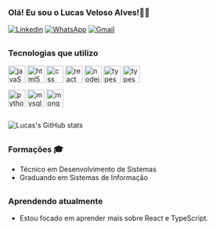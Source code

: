 ### Olá! Eu sou o Lucas Veloso Alves!👋🏽

[![Linkedin](https://img.shields.io/badge/LinkedIn-0077B5?style=for-the-badge&logo=linkedin&logoColor=white)](https://www.linkedin.com/in/lucasvelosoalves/)
[![WhatsApp](https://img.shields.io/badge/WhatsApp-25D366?style=for-the-badge&logo=whatsapp&logoColor=white)](https://api.whatsapp.com/send?phone=5571996579989)
[![Gmail](https://img.shields.io/badge/Gmail-D14836?style=for-the-badge&logo=gmail&logoColor=white)](mailto:lucasvalves98@gmail.com)

##
### Tecnologias que utilizo  
<div  style="display:inline">
   <img align="center" alt="javaScript5" heigth="30" width="35"
  src="https://cdn.jsdelivr.net/gh/devicons/devicon/icons/javascript/javascript-plain.svg" >
   <img align="center" alt="html5" heigth="30" width="35"           
  src="https://cdn.jsdelivr.net/gh/devicons/devicon/icons/html5/html5-original.svg" > 
   <img align="center" alt="css" heigth="30" width="35"        
  src="https://cdn.jsdelivr.net/gh/devicons/devicon/icons/css3/css3-original.svg" >
   <img align="center" alt="react" heigth="30" width="35" 
  src="https://cdn.jsdelivr.net/gh/devicons/devicon/icons/react/react-original.svg" />
   <img align="center"  alt="nodejs" heigth="30" width="35" 
  src="https://cdn.jsdelivr.net/gh/devicons/devicon/icons/nodejs/nodejs-original.svg" >
      <img align="center" alt="typescript" heigth="30" width="35" 
  src="https://cdn.jsdelivr.net/gh/devicons/devicon/icons/typescript/typescript-original.svg" >
  
  <img align="center" alt="typescript" heigth="30" width="35" src="https://cdn.jsdelivr.net/gh/devicons/devicon@latest/icons/nextjs/nextjs-original.svg" />
      
   <img align="center" alt="python" heigth="30" width="35" 
  src="https://cdn.jsdelivr.net/gh/devicons/devicon/icons/python/python-original.svg" >
    <img align="center" alt="mysql" heigth="30" width="35" 
  src="https://cdn.jsdelivr.net/gh/devicons/devicon/icons/mysql/mysql-original.svg" >
    <img align="center" alt="mongodb" heigth="30" width="35" 
  src="https://cdn.jsdelivr.net/gh/devicons/devicon/icons/mongodb/mongodb-original.svg" >
</div>


##
![Lucas's GitHub stats](https://github-readme-stats.vercel.app/api?username=lucasvalves&show__icons=true&theme=radical)

##
### Formações 🎓

- Técnico em Desenvolvimento de Sistemas
- Graduando em Sistemas de Informação


##
### Aprendendo atualmente

- Estou focado em aprender mais sobre React e TypeScript.



